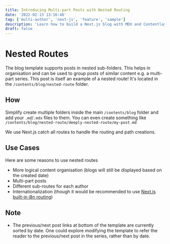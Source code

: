 ```yaml
---
title: Introducing Multi-part Posts with Nested Routing
date: '2022-02-13 13:16:46'
tag: ['multi-author', 'next-js', 'feature', 'sample']
description: 'Learn how to build a Next.js blog with MDX and Contentlayer!'
draft: false
---
```


# Nested Routes

The blog template supports posts in nested sub-folders. This helps in organisation and can be used to group posts of similar content e.g. a multi-part series. This post is itself an example of a nested route! It's located in the `/contents/blog/nested-route` folder.

## How

Simplify create multiple folders inside the main `/contents/blog` folder and add your `.md`/`.mdx` files to them. You can even create something like `/contents/blog/nested-route/deeply-nested-route/my-post.md`

We use Next.js catch all routes to handle the routing and path creations.

## Use Cases

Here are some reasons to use nested routes

- More logical content organisation (blogs will still be displayed based on the created date)
- Multi-part posts
- Different sub-routes for each author
- Internationalization (though it would be recommended to use [Next.js built-in i8n routing](https://nextjs.org/docs/advanced-features/i18n-routing))

## Note

- The previous/next post links at bottom of the template are currently sorted by date. One could explore modifying the template to refer the reader to the previous/next post in the series, rather than by date.
